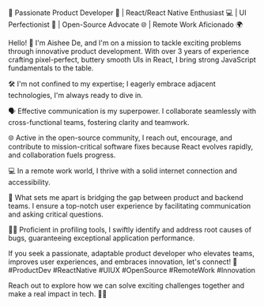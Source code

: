 🚀 Passionate Product Developer 🌟 | React/React Native Enthusiast 💻 | UI Perfectionist 🎨 | Open-Source Advocate 🌐 | Remote Work Aficionado 🌍

Hello! 👋 I'm Aishee De, and I'm on a mission to tackle exciting problems through innovative product development. With over 3 years of experience crafting pixel-perfect, buttery smooth UIs in React, I bring strong JavaScript fundamentals to the table.

🛠️ I'm not confined to my expertise; I eagerly embrace adjacent technologies, I'm always ready to dive in.

🗣️ Effective communication is my superpower. I collaborate seamlessly with cross-functional teams, fostering clarity and teamwork.

🌐 Active in the open-source community, I reach out, encourage, and contribute to mission-critical software fixes because React evolves rapidly, and collaboration fuels progress.

💻 In a remote work world, I thrive with a solid internet connection and accessibility.

🌟 What sets me apart is bridging the gap between product and backend teams. I ensure a top-notch user experience by facilitating communication and asking critical questions.

🕵️‍♂️ Proficient in profiling tools, I swiftly identify and address root causes of bugs, guaranteeing exceptional application performance.

If you seek a passionate, adaptable product developer who elevates teams, improves user experiences, and embraces innovation, let's connect! 🚀 #ProductDev #ReactNative #UIUX #OpenSource #RemoteWork #Innovation

Reach out to explore how we can solve exciting challenges together and make a real impact in tech. 🌟✨
<!---
AisheeDe/AisheeDe is a ✨ special ✨ repository because its `README.md` (this file) appears on your GitHub profile.
You can click the Preview link to take a look at your changes.
--->
